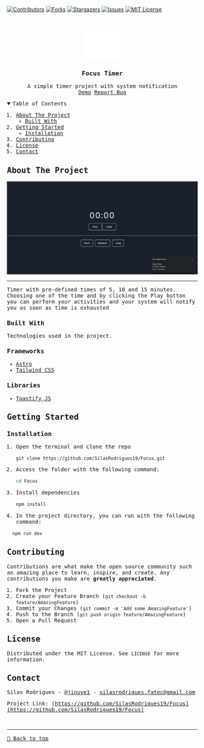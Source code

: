 [![Contributors][contributors-shield]][contributors-url]
[![Forks][forks-shield]][forks-url]
[![Stargazers][stars-shield]][stars-url]
[![Issues][issues-shield]][issues-url]
[![MIT License][license-shield]][license-url]

<!-- PROJECT LOGO -->
<br />
<samp>
<p align="center">
  <a href="https://github.com/SilasRodrigues19/Focus">
    <img src="./public/favicon.svg" alt="Logo" width="100" height="80">
  </a>

  <h3 align="center">Focus Timer</h3>

  <p align="center">
    A simple timer project with system notification
    <br />
    <a href="https://focus-x.vercel.app/">Demo</a>
    <a href="https://github.com/SilasRodrigues19/Focus/issues">Report Bug</a>
  </p>
</p>

<!-- TABLE OF CONTENTS -->
<details open="open">
  <summary>Table of Contents</summary>
  <ol>
    <li>
      <a href="#about-the-project">About The Project</a>
      <ul>
        <li><a href="#built-with">Built With</a></li>
      </ul>
    </li>
    <li>
      <a href="#getting-started">Getting Started</a>
      <ul>
        <li><a href="#installation">Installation</a></li>
      </ul>
    </li>
    <li><a href="#contributing">Contributing</a></li>
    <li><a href="#license">License</a></li>
    <li><a href="#contact">Contact</a></li>
  </ol>
</details>

<!-- ABOUT THE PROJECT -->

## About The Project

[![Preview][product-screenshot]](#)<hr>

Timer with pre-defined times of 5, 10 and 15 minutes. Choosing one of the time and by clicking the Play button you can perform your activities and your system will notify you as soon as time is exhausted

### Built With

Technologies used in the project.

### Frameworks

- [Astro](https://astro.build/)
- [Tailwind CSS](https://tailwindcss.com)

### Libraries

- [Toastify JS](https://apvarun.github.io/toastify-js/)

<!-- GETTING STARTED -->

## Getting Started

### Installation

1. Open the terminal and clone the repo
   ```git
   git clone https://github.com/SilasRodrigues19/Focus.git
   ```
2. Access the folder with the following command:
   ```sh
   cd Focus
   ```
3. Install dependencies
   ```sh
   npm install
   ```
4. In the project directory, you can run with the following command:

```sh
  npm run dev
```

<!-- CONTRIBUTING -->

## Contributing

Contributions are what make the open source community such an amazing place to learn, inspire, and create. Any contributions you make are **greatly appreciated**.

1. Fork the Project
2. Create your Feature Branch (`git checkout -b feature/AmazingFeature`)
3. Commit your Changes (`git commit -m 'Add some AmazingFeature'`)
4. Push to the Branch (`git push origin feature/AmazingFeature`)
5. Open a Pull Request

<!-- LICENSE -->

## License

Distributed under the MIT License. See `LICENSE` for more information.

<!-- CONTACT -->

## Contact

Silas Rodrigues - [@jinuye1](https://twitter.com/jinuye1) - silasrodrigues.fatec@gmail.com

Project Link: [https://github.com/SilasRodrigues19/Focus](https://github.com/SilasRodrigues19/Focus) <br>

<!-- MARKDOWN LINKS & IMAGES -->
<!-- https://www.markdownguide.org/basic-syntax/#reference-style-links -->

[contributors-shield]: https://img.shields.io/github/contributors/SilasRodrigues19/Focus.svg?style=for-the-badge
[contributors-url]: https://github.com/SilasRodrigues19/Focus/graphs/contributors
[forks-shield]: https://img.shields.io/github/forks/SilasRodrigues19/Focus.svg?style=for-the-badge
[forks-url]: https://github.com/SilasRodrigues19/Focus/network/members
[stars-shield]: https://img.shields.io/github/stars/SilasRodrigues19/Focus.svg?style=for-the-badge
[stars-url]: https://github.com/SilasRodrigues19/Focus/stargazers
[issues-shield]: https://img.shields.io/github/issues/SilasRodrigues19/Focus.svg?style=for-the-badge
[issues-url]: https://github.com/SilasRodrigues19/Focus/issues
[license-shield]: https://img.shields.io/github/license/SilasRodrigues19/Focus.svg?style=for-the-badge
[license-url]: https://github.com/SilasRodrigues19/Focus/blob/master/LICENSE
[license-url]: https://github.com/SilasRodrigues19/Focus/blob/master/LICENSE.txt
[product-screenshot]: ./public/screenshots/preview.png

<br><hr>
[🔼 Back to top](#Focus-Timer)
